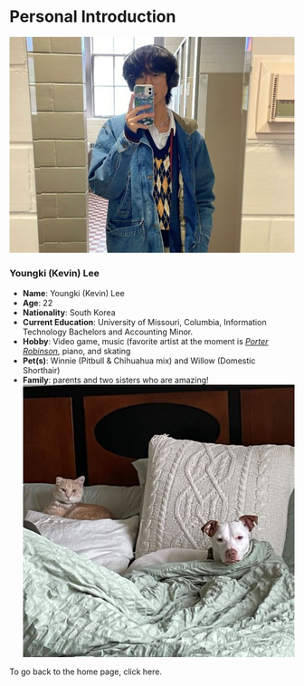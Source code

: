 # Personal Introduction

![pic of me](https://github.com/kevinkee99/Kevin-s-Repository-V.2/blob/f8025712d9df5465c253894b4b124efe89f4309d/me%20pic.jpg)
### Youngki (Kevin) Lee
* **Name**: Youngki (Kevin) Lee  
* **Age**: 22  
* **Nationality**: South Korea  
* **Current Education**: University of Missouri, Columbia, Information Technology Bachelors and Accounting Minor.  
* **Hobby**: Video game, music (favorite artist at the moment is [_Porter Robinson_](https://www.youtube.com/@porterrobinson), piano, and skating 
* **Pet(s)**: Winnie (Pitbull & Chihuahua mix) and Willow (Domestic Shorthair)  
* **Family**: parents and two sisters who are amazing!  
![pic of kids](https://github.com/kevinkee99/Kevin-s-Repository-V.2/blob/f8025712d9df5465c253894b4b124efe89f4309d/dogpic.jpg)

To go back to the home page, click here.
